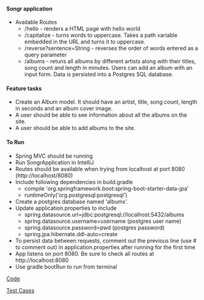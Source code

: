 #### Songr application
- Available Routes
  - /hello - renders a HTML page with hello world 
  - /capitalize - turns words to uppercase. Takes a path variable embedded in the URL and turns it to uppercase.
  - /reverse?sentence=String - reverses the order of words entered as a query parameter
  - /albums - retuns all albums by different artists along with their titles, song count and length in minutes. Users can add an album with an input form. Data is persisted into a Postgres SQL database.

#### Feature tasks
- Create an Album model. It should have an artist, title, song count, length in seconds and an album cover image.
- A user should be able to see information about all the albums on the site.
- A user should be able to add albums to the site.

#### To Run
- Spring MVC should be running
- Run SongrApplication in IntelliJ
- Routes should be available when trying from localhost at port 8080 (http://localhost/8080)
- Include following dependencies in build.gradle
  - compile 'org.springframework.boot:spring-boot-starter-data-jpa'
  - runtimeOnly('org.postgresql:postgresql')
- Create a postgres database named 'albums'.
- Update application.properties to include
  - spring.datasource.url=jdbc:postgresql://localhost:5432/albums
  - spring.datasource.username=username (postgres user name)
  - spring.datasource.password=pwd (postgres password)
  - spring.jpa.hibernate.ddl-auto=create
- To persist data between requests, comment out the previous line (use # to comment out) in application.properties after running for the first time 
- App listens on port 8080. Be sure to check all routes at http://localhost:8080 
- Use gradle bootRun to run from terminal

[Code](https://github.com/gpadmapriya/songr/tree/master/src/main/java/com/example/songr)

[Test Cases](https://github.com/gpadmapriya/songr/tree/master/src/test/java/com/example/songr)